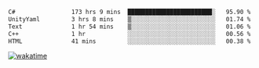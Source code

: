 <!--START_SECTION:waka-->

```txt
C#                173 hrs 9 mins  ████████████████████████░   95.90 %
UnityYaml         3 hrs 8 mins    ▒░░░░░░░░░░░░░░░░░░░░░░░░   01.74 %
Text              1 hr 54 mins    ▒░░░░░░░░░░░░░░░░░░░░░░░░   01.06 %
C++               1 hr            ░░░░░░░░░░░░░░░░░░░░░░░░░   00.56 %
HTML              41 mins         ░░░░░░░░░░░░░░░░░░░░░░░░░   00.38 %
```

<!--END_SECTION:waka-->
[![wakatime](https://wakatime.com/badge/user/6c2f442e-41b4-42e3-bc06-d5d8203ad1da.svg)](https://wakatime.com/@6c2f442e-41b4-42e3-bc06-d5d8203ad1da)
